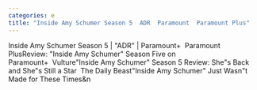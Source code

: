 ```yaml
---
categories: e
title: "Inside Amy Schumer Season 5  ADR  Paramount  Paramount Plus"
---
```

Inside Amy Schumer Season 5 | "ADR" | Paramount+&nbsp;&nbsp;Paramount PlusReview: "Inside Amy Schumer" Season Five on Paramount+&nbsp;&nbsp;Vulture"Inside Amy Schumer" Season 5 Review: She"s Back and She"s Still a Star&nbsp;&nbsp;The Daily Beast"Inside Amy Schumer" Just Wasn"t Made for These Times&n